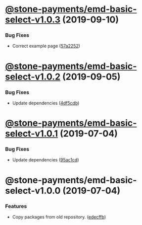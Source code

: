 # [@stone-payments/emd-basic-select-v1.0.3](https://github.com/stone-payments/emerald-web-framework/compare/@stone-payments/emd-basic-select-v1.0.2...@stone-payments/emd-basic-select-v1.0.3) (2019-09-10)


### Bug Fixes

* Correct example page ([57a2252](https://github.com/stone-payments/emerald-web-framework/commit/57a2252))

# [@stone-payments/emd-basic-select-v1.0.2](https://github.com/stone-payments/emerald-web-framework/compare/@stone-payments/emd-basic-select-v1.0.1...@stone-payments/emd-basic-select-v1.0.2) (2019-09-05)


### Bug Fixes

* Update dependencies ([4df5cdb](https://github.com/stone-payments/emerald-web-framework/commit/4df5cdb))

# [@stone-payments/emd-basic-select-v1.0.1](https://github.com/stone-payments/emerald-web-framework/compare/@stone-payments/emd-basic-select-v1.0.0...@stone-payments/emd-basic-select-v1.0.1) (2019-07-04)


### Bug Fixes

* Update dependencies ([95ac1cd](https://github.com/stone-payments/emerald-web-framework/commit/95ac1cd))

# @stone-payments/emd-basic-select-v1.0.0 (2019-07-04)


### Features

* Copy packages from old repository. ([edecffb](https://github.com/stone-payments/emerald-web-framework/commit/edecffb))
